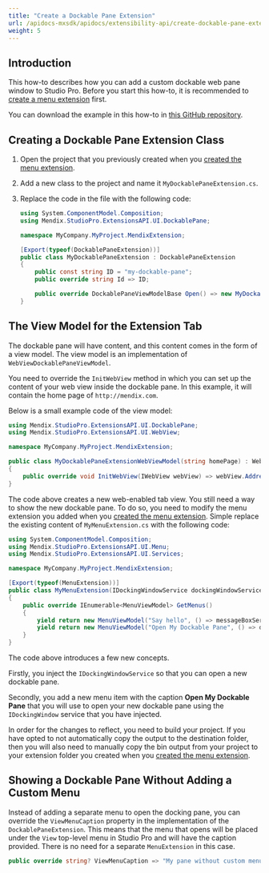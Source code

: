 ```yaml
---
title: "Create a Dockable Pane Extension"
url: /apidocs-mxsdk/apidocs/extensibility-api/create-dockable-pane-extension/
weight: 5
---
```


## Introduction

This how-to describes how you can add a custom dockable web pane window to Studio Pro. Before you start this how-to, it is recommended to [create a menu extension](/apidocs-mxsdk/apidocs/extensibility-api/create-menu-extension/) first.

You can download the example in this how-to in [this GitHub repository](https://github.com/mendix/ExtensionAPI-Samples).

## Creating a Dockable Pane Extension Class

1. Open the project that you previously created when you [created the menu extension](/apidocs-mxsdk/apidocs/extensibility-api/create-menu-extension/).
2. Add a new class to the project and name it `MyDockablePaneExtension.cs`.
3. Replace the code in the file with the following code:

    ```csharp
    using System.ComponentModel.Composition;
    using Mendix.StudioPro.ExtensionsAPI.UI.DockablePane;
    
    namespace MyCompany.MyProject.MendixExtension;
    
    [Export(typeof(DockablePaneExtension))]
    public class MyDockablePaneExtension : DockablePaneExtension
    {
        public const string ID = "my-dockable-pane";
        public override string Id => ID;
    
        public override DockablePaneViewModelBase Open() => new MyDockablePaneExtensionWebViewModel("http://mendix.com");
    }
    ```

## The View Model for the Extension Tab

The dockable pane will have content, and this content comes in the form of a view model. The view model is an implementation of `WebViewDockablePaneViewModel`. 

You need to override the `InitWebView` method in which you can set up the content of your web view inside the dockable pane. In this example, it will contain the home page of `http://mendix.com`.

Below is a small example code of the view model:

```csharp
using Mendix.StudioPro.ExtensionsAPI.UI.DockablePane;
using Mendix.StudioPro.ExtensionsAPI.UI.WebView;

namespace MyCompany.MyProject.MendixExtension;

public class MyDockablePaneExtensionWebViewModel(string homePage) : WebViewDockablePaneViewModel
{
    public override void InitWebView(IWebView webView) => webView.Address = new Uri(homePage);
}
```

The code above creates a new web-enabled tab view. You still need a way to show the new dockable pane. To do so, you need to modify the menu extension you added when you [created the menu extension](/apidocs-mxsdk/apidocs/extensibility-api/create-menu-extension/). Simple replace the existing content of `MyMenuExtension.cs` with the following code:

```csharp
using System.ComponentModel.Composition;
using Mendix.StudioPro.ExtensionsAPI.UI.Menu;
using Mendix.StudioPro.ExtensionsAPI.UI.Services;

namespace MyCompany.MyProject.MendixExtension;

[Export(typeof(MenuExtension))]
public class MyMenuExtension(IDockingWindowService dockingWindowService, IMessageBoxService messageBoxService) : MenuExtension
{
    public override IEnumerable<MenuViewModel> GetMenus()
    {
        yield return new MenuViewModel("Say hello", () => messageBoxService.ShowInformation("Hello World!"));
        yield return new MenuViewModel("Open My Dockable Pane", () => dockingWindowService.OpenPane(MyDockablePaneExtension.ID));
    }
}
```

The code above introduces a few new concepts.

Firstly, you inject the `IDockingWindowService` so that you can open a new dockable pane.

Secondly, you add a new menu item with the caption **Open My Dockable Pane** that you will use to open your new dockable pane using the `IDockingWindow` service that you have injected.

In order for the changes to reflect, you need to build your project. If you have opted to not automatically copy the output to the destination folder, then you will also need to manually copy the bin output from your project to your extension folder you created when you [created the menu extension](/apidocs-mxsdk/apidocs/extensibility-api/create-menu-extension/).

## Showing a Dockable Pane Without Adding a Custom Menu

Instead of adding a separate menu to open the docking pane, you can override the `ViewMenuCaption` property in the implementation of the `DockablePaneExtension`. This means that the menu that opens will be placed under the `View` top-level menu in Studio Pro and will have the caption provided. There is no need for a separate `MenuExtension` in this case.

```csharp
public override string? ViewMenuCaption => "My pane without custom menu";
```
